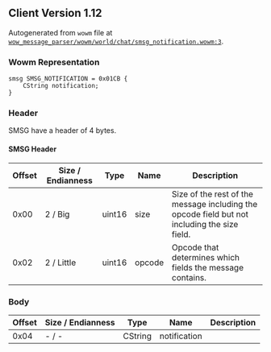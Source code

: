 ## Client Version 1.12

Autogenerated from `wowm` file at [`wow_message_parser/wowm/world/chat/smsg_notification.wowm:3`](https://github.com/gtker/wow_messages/tree/main/wow_message_parser/wowm/world/chat/smsg_notification.wowm#L3).

### Wowm Representation
```rust,ignore
smsg SMSG_NOTIFICATION = 0x01CB {
    CString notification;
}
```
### Header
SMSG have a header of 4 bytes.

#### SMSG Header
| Offset | Size / Endianness | Type   | Name   | Description |
| ------ | ----------------- | ------ | ------ | ----------- |
| 0x00   | 2 / Big           | uint16 | size   | Size of the rest of the message including the opcode field but not including the size field.|
| 0x02   | 2 / Little        | uint16 | opcode | Opcode that determines which fields the message contains.|
### Body
| Offset | Size / Endianness | Type | Name | Description |
| ------ | ----------------- | ---- | ---- | ----------- |
| 0x04 | - / - | CString | notification |  |
